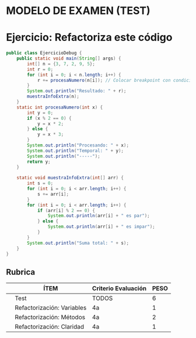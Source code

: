 # MODELO DE EXAMEN (TEST)

# Ejercicio: Refactoriza este código

```java
public class EjercicioDebug {
    public static void main(String[] args) {
        int[] n = {3, 7, 2, 9, 5};
        int r = 0;
        for (int i = 0; i < n.length; i++) {
            r += procesaNumero(n[i]); // Colocar breakpoint con condición: n[i] > 5
        }
        System.out.println("Resultado: " + r);
        muestraInfoExtra(n);
    }
    static int procesaNumero(int x) {
        int y = 0;
        if (x % 2 == 0) {
            y = x * 2;
        } else {
            y = x * 3;
        }
        System.out.println("Procesando: " + x);
        System.out.println("Temporal: " + y);
        System.out.println("-----");
        return y;
    }
   
    static void muestraInfoExtra(int[] arr) {
        int s = 0;
        for (int i = 0; i < arr.length; i++) {
            s += arr[i];
        }
        for (int i = 0; i < arr.length; i++) {
            if (arr[i] % 2 == 0) {
                System.out.println(arr[i] + " es par");
            } else {
                System.out.println(arr[i] + " es impar");
            }
        }
        System.out.println("Suma total: " + s);
    }
}
```
## Rubrica

| | ÍTEM | Criterio Evaluación | PESO |
|---|---|---|---
| | Test | TODOS | 6
| | Refactorización: Variables| 4a | 1
| | Refactorización: Métodos| 4a | 2
| | Refactorización: Claridad| 4a | 1
